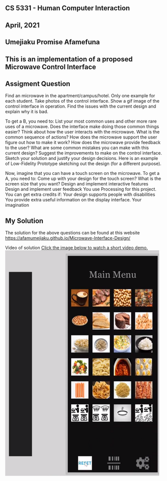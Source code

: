 ## CS 5331 - Human Computer Interaction
## April, 2021
## Umejiaku Promise Afamefuna
## This is an implementation of a proposed Microwave Control Interface
## Assigment Question
Find an microwave in the apartment/campus/hotel. Only one example for each student.
Take photos of the control interface.
Show a gif image of the control interface in operation.
Find the issues with the current design and explain why it is bad.

To get a B, you need to:
List your most common uses and other more rare uses of a microwave. Does the interface make doing those common things easier?
Think about how the user interacts with the microwave. What is the common sequence of actions?
How does the microwave support the user figure out how to make it work?
How does the microwave provide feedback to the user?
What are some common mistakes you can make with this current design?
Suggest the improvements to make on the control interface. Sketch your solution and justify your design decisions.
Here is an example of Low-Fidelity Prototype sketching out the design (for a different purpose).

Now, imagine that you can have a touch screen on the microwave. To get a A, you need to:
Come up with your design for the touch screen? What is the screen size that you want?
Design and implement interactive features
Design and implement user feedback
You use Processing for this project.
You can get extra credits if:
Your design supports people with disabilities
You provide extra useful information on the display interface.
Your imagination

## My Solution
The solution for the above questions can be found at this website<br>
https://afamumejiaku.github.io/Microwave-Interface-Design/

Video of solution
[ Click the image below to watch a short video demo.](https://www.youtube.com/watch?v=2r75rA8yok8&ab_channel=AfamefunapromiseUmejiaku) <br/>
[ ![Overview](overview.png)](https://www.youtube.com/embed/4ss72XnrnDA)<br/>

